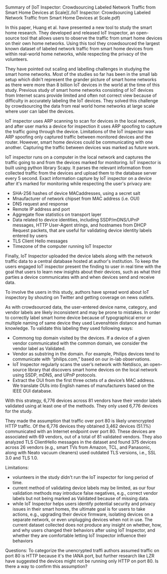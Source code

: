 Summary of [IoT Inspector: Crowdsourcing Labeled Network Traffic from Smart Home Devices at Scale](./IoT Inspector: Crowdsourcing Labeled Network Traffic from Smart Home Devices at Scale.pdf)

In this paper, Huang et al. have presented a new tool to study the smart home research. They developed and released IoT Inspector, an open-source tool that allows users to observe the traffic from smart home devices on their own home networks. Using this tool they crowdsourced the largest known dataset of labeled network traffic from smart home devices from within real-world home networks, while respecting the privacy of the volunteers. 

They have pointed out scaling and labelling challenges in studying the smart home networks. Most of the studies so far has been in the small lab setup which didn't represent the grander picture of smart home networks as there were more than 8 billion IoT devices in the world at the time of this study. Previous study of smart home networks consisting of IoT devices from Internet scans provide limited and often not correct view because of difficulty in accurately labeling the IoT devices. They solved this challenge by crowdsourcing the data from real world home networks at large scale where user can label the devices. 

IoT inspector uses ARP scanning to scan for devices in the local network, and after user marks a device for inspection it uses ARP spoofing to capture the traffic going through the device. Limitations of the IoT inspector was ARP spoofing only captured traffic between monitored devices and the router. However, smart home devices could be communicating with one another. Capturing the traffic between devices was marked as future work.

IoT inspector runs on a computer in the local network and captures the traffic going to and from the devices marked for monitoring. IoT inspector is built using python library Scapy. It parses the relevant information from collected traffic from the devices and upload them to the database server every 5 second. Exact information capture by IoT inspector on a device after it's marked for monitoring while respecting the user's privacy are:
- SHA-256 hashes of device MACaddresses, using a secret salt
- Mnaufacturer of network chipset from MAC address (i.e. OUI)
- DNS request and response
- Remote IP address and port
- Aggregate flow statistics on transport layer
- Data related to device identities, including SSDP/mDNS/UPnP messages, HTTP User-Agent strings, and hostnames from DHCP Request packets, that are useful for validating device identity labels entered by users
- TLS Client Hello messages
- Timezone of the computer running IoT Inspector

Finally, IoT Inspector uploaded the device labels along with the network traffic data to a central database hosted at author's institution. To keep the users engaged IoT inspector present the finding to user in real time with the goal that users to learn new insights about their devices, such as what third parties a device communicates with and when devices send and receive data.

To involve the users in this study, authors have spread word about IoT inspectory by shouting on Twitter and getting coverage on news outlets. 

As with crowdsourced data, the user-entered device name, category, and vendor labels are likely inconsistent and may be prone to mistakes. In order to correctly label smart home device because of typographical error or multiple naming of same device they used Levenshtein distance and human knowledge. To validate this labeling they used following ways:
- Commong top domain visited by the devices. If a device of a given vendor communicated with the common domain, we consider the vendor label as Validated.
- Vendor as substring in the domain. For example, Philips devices tend to communicate with “philips.com,” based on our in-lab observations.
- IoT Inspector regularly scans the user’s network with Netdisco, an open-source library that discovers smart home devices on the local network using SSDP, mDNS, and UPnP protocols.
- Extract the OUI from the first three octets of a device’s MAC address. We translate OUIs into English names of manufacturers based on the IEEE OUI database.

With this strategy, 6,776 devices across 81 vendors have their vendor labels validated using at least one of the methods. They only used 6,776 devices for the study.

They made the assumption that traffic over port 80 is likely unencrypted HTTP traffic. Of the 6,776 devices they obtained 3,462 devices (51.1%) communicated with an Internet endpoint over port 80. These devices are associated with 69 vendors, out of a total of 81 validated vendors. They also analyzed TLS ClientHello messages in the dataset and found 375 devices across 26 vendors (e.g., smart TVs from Amazon, TCL, and Panasonic, along with Neato vacuum cleaners) used outdated TLS versions, i.e., SSL 3.0 and TLS 1.0.

Limitations:
- volunteers in the study didn't run the IoT inspector for long period of time.
- current method of validating device labels may be limited, as our four validation methods may introduce false negatives, e.g., correct vendor labels but not being marked as Validated because of missing data.
- while IoT Inspector helps users identify potential security and privacy issues in their smart homes, the ultimate goal is for users to take actions, e.g., upgrading their device firmware, isolating devices on a separate network, or even unplugging devices when not in use. The current dataset collected does not produce any insight on whether, how, and why users changed their behaviors after using IoT Inspector, and whether they are comfortable letting IoT Inspector influence their behaviors

Questions: To categorize the unencrypted traffi authors assumed traffic on port 80 is HTTP because it's the IANA port, but further research like LZR have suggested the devices might not be running only HTTP on port 80. Is there a way to confirm this assumption?








